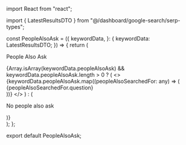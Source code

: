 import React from "react";

import { LatestResultsDTO } from "@/dashboard/google-search/serp-types";

const PeopleAlsoAsk = ({
  keywordData,
}: {
  keywordData: LatestResultsDTO;
}) => {
  return (
    <div>
      <p className="mb-3 text-lg leading-7 font-medium text-gray-800">
        People Also Ask
      </p>
      {Array.isArray(keywordData.peopleAlsoAsk) &&
      keywordData.peopleAlsoAsk.length > 0 ? (
        <>
          {keywordData.peopleAlsoAsk.map((peopleAlsoSearchedFor: any) => (
            <div
              key={peopleAlsoSearchedFor.question}
              className=" py-[10px] border-t border-gray-200 text-base leading-6 font-normal text-gray-800"
            >
              {peopleAlsoSearchedFor.question}
            </div>
          ))}
        </>
      ) : (
        <p className="text-base leading-6 font-normal text-gray-800">
          No people also ask
        </p>
      )}
    </div>
  );
};

export default PeopleAlsoAsk;
